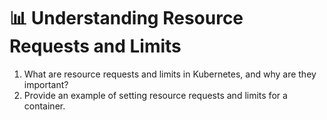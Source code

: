 # 📊 Understanding Resource Requests and Limits

1. What are resource requests and limits in Kubernetes, and why are they important?
2. Provide an example of setting resource requests and limits for a container.